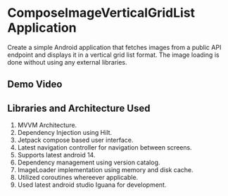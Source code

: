# ComposeImageVerticalGridList Application

Create a simple Android application that fetches images from a public API endpoint and displays it in a vertical grid list format. The image loading is done without using any external libraries.

## Demo Video



## Libraries and Architecture Used

1. MVVM Architecture.
2. Dependency Injection using Hilt.
3. Jetpack compose based user interface.
4. Latest navigation controller for navigation between screens.
5. Supports latest android 14.
6. Dependency management using version catalog.
7. ImageLoader implementation using memory and disk cache.
8. Utilized coroutines whereever applicable.
9. Used latest android studio Iguana for development.
